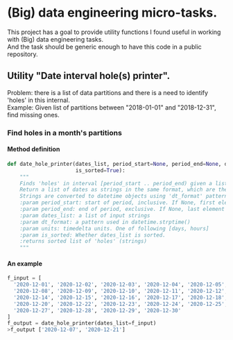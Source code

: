 # (Big) data engineering micro-tasks.
This project has a goal to provide utility functions I found useful in working with (Big) data engineering tasks.<br/>
And the task should be generic enough to have this code in a public repository.

## Utility "Date interval hole(s) printer".
Problem: there is a list of data partitions and there is a need to identify 'holes' in this internal.<br/>
Example:  Given list of partitions between "2018-01-01" and "2018-12-31", find missing ones.

### Find holes in a month's partitions
#### Method definition
```python
def date_hole_printer(dates_list, period_start=None, period_end=None, dt_format='%Y-%m-%d', units='days',
                      is_sorted=True):
    """
    Finds 'holes' in interval [period_start .. period_end) given a list of existing dates as strings.
    Return a list of dates as strings in the same format, which are the "holes" in the interval.
    Strings are converted to datetime objects using 'dt_format' pattern.
    :param period_start: start of period, inclusive. If None, first element of date_list is used as period_end.
    :param period_end: end of period, exclusive. If None, last element of date_list is used as period_end.
    :param dates_list: a list of input strings
    :param dt_format: a pattern used in datetime.strptime()
    :param units: timedelta units. One of following [days, hours]
    :param is_sorted: Whether dates_list is sorted.
    :returns sorted list of 'holes' (strings)
    """
```

#### An example
```python
f_input = [
  '2020-12-01', '2020-12-02', '2020-12-03', '2020-12-04', '2020-12-05', '2020-12-06',
  '2020-12-08', '2020-12-09', '2020-12-10', '2020-12-11', '2020-12-12', '2020-12-13', 
  '2020-12-14', '2020-12-15', '2020-12-16', '2020-12-17', '2020-12-18', '2020-12-19',
  '2020-12-20', '2020-12-22', '2020-12-23', '2020-12-24', '2020-12-25', '2020-12-26',
  '2020-12-27', '2020-12-28', '2020-12-29', '2020-12-30'
]
f_output = date_hole_printer(dates_list=f_input)
>f_output ['2020-12-07', '2020-12-21']
```
